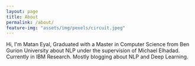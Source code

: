 ```yaml
---
layout: page
title: About
permalink: /about/
feature-img: "assets/img/pexels/circuit.jpeg"
---
```


Hi, I'm Matan Eyal, Graduated with a Master in Computer Science from Ben Gurion University about NLP under the supervision of Michael Elhadad. Currently in IBM Research.
Mostly blogging about NLP and Deep Learning.